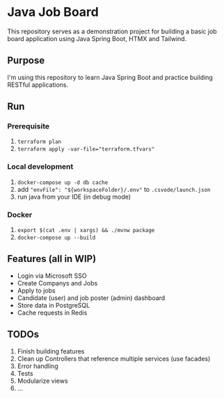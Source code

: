 # Java Job Board

This repository serves as a demonstration project for building a basic job board application using Java Spring Boot, HTMX and Tailwind.

## Purpose

I'm using this repository to learn Java Spring Boot and practice building RESTful applications.

## Run

### Prerequisite

1. `terraform plan`
1. `terraform apply -var-file="terraform.tfvars"`

### Local development

1. `docker-compose up -d db cache`
1. add `"envFile": "${workspaceFolder}/.env"` to `.csvode/launch.json`
1. run java from your IDE (in debug mode)

### Docker

1. `export $(cat .env | xargs) && ./mvnw package`
1. `docker-compose up --build`

## Features (all in WIP)

- Login via Microsoft SSO
- Create Companys and Jobs
- Apply to jobs
- Candidate (user) and job poster (admin) dashboard
- Store data in PostgreSQL
- Cache requests in Redis

## TODOs

1. Finish building features
1. Clean up Controllers that reference multiple services (use facades)
1. Error handling
1. Tests
1. Modularize views
1. ...
